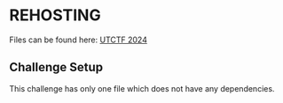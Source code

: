 # REHOSTING

Files can be found here: [UTCTF 2024](https://github.com/utisss/UTCTF-24/tree/main/rev-beginner)

## Challenge Setup
This challenge has only one file which does not have any dependencies.
